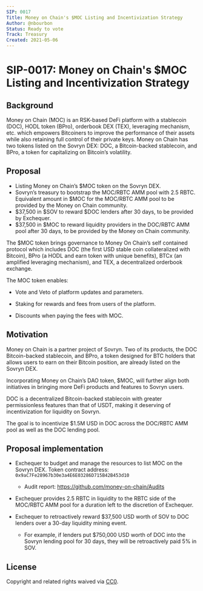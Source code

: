 ```yaml
---
SIP: 0017
Title: Money on Chain's $MOC Listing and Incentivization Strategy
Author: @nbourbon
Status: Ready to vote
Track: Treasury
Created: 2021-05-06
---
```


# SIP-0017: Money on Chain's $MOC Listing and Incentivization Strategy

## Background

Money on Chain (MOC) is an RSK-based DeFi platform with a stablecoin (DOC), HODL token (BPro), orderbook DEX (TEX), leveraging mechanism, etc. which empowers Bitcoiners to improve the performance of their assets while also retaining full control of their private keys. Money on Chain has two tokens listed on the Sovryn DEX: DOC, a Bitcoin-backed stablecoin, and BPro, a token for capitalizing on Bitcoin’s volatility.

## Proposal

- Listing Money on Chain’s $MOC token on the Sovryn DEX.  
- Sovryn’s treasury to bootstrap the MOC/RBTC AMM pool with 2.5 RBTC. Equivalent amount in $MOC for the MOC/RBTC AMM pool to be provided by the Money on Chain community.  
- $37,500 in $SOV to reward $DOC lenders after 30 days, to be provided by Exchequer. 
- $37,500 in $MOC to reward liquidity providers in the DOC/RBTC AMM pool after 30 days, to be provided by the Money on Chain community. 

The $MOC token brings governance to Money On Chain’s self contained protocol which includes DOC (the first USD stable coin collateralized with Bitcoin), BPro (a HODL and earn token with unique benefits), BTCx (an amplified leveraging mechanism), and TEX, a decentralized orderbook exchange.

The MOC token enables:

- Vote and Veto of platform updates and parameters.  

- Staking for rewards and fees from users of the platform.  

- Discounts when paying the fees with MOC.  

## Motivation

Money on Chain is a partner project of Sovryn. Two of its products, the DOC Bitcoin-backed stablecoin, and BPro, a token designed for BTC holders that allows users to earn on their Bitcoin position, are already listed on the Sovryn DEX.

Incorporating Money on Chain’s DAO token, $MOC, will further align both initiatives in bringing more DeFi products and features to Sovryn users.

DOC is a decentralized Bitcoin-backed stablecoin with greater permissionless features than that of USDT, making it deserving of incentivization for liquidity on Sovryn.

The goal is to incentivize $1.5M USD in DOC across the DOC/RBTC AMM pool as well as the DOC lending pool.

## Proposal implementation

- Exchequer to budget and manage the resources to list MOC on the Sovryn DEX. Token contract address: `0x9aC7Fe28967b30e3a4E6E03286D715B42B453d10`  
  - Audit report: https://github.com/money-on-chain/Audits  

- Exchequer provides 2.5 RBTC in liquidity to the RBTC side of the MOC/RBTC AMM pool for a duration left to the discretion of Exchequer.

- Exchequer to retroactively reward $37,500 USD worth of SOV to DOC lenders over a 30-day liquidity mining event.
  - For example, if lenders put $750,000 USD worth of DOC into the Sovryn lending pool for 30 days, they will be retroactively paid 5% in SOV.

## License
Copyright and related rights waived via [CC0](https://creativecommons.org/publicdomain/zero/1.0/).
